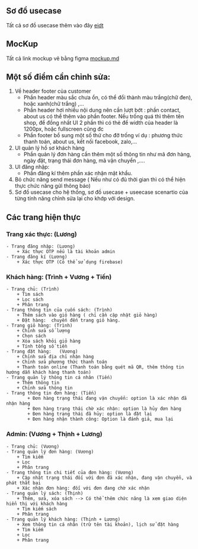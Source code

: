 ## Sơ đồ usecase
Tất cả sơ đồ usecase thêm vào đây [eidt](https://lucid.app/lucidchart/106c7cd4-247e-4837-b62c-b8163644a3ba/edit?viewport_loc=-238%2C5071%2C2938%2C1273%2CCiwWk7vTuG6D&invitationId=inv_8bfef6b9-0ec8-421e-98d4-673ce1bc6556)

## MocKup 
Tất cả link mockup vẽ bằng figma  [mockup.md](./Documents/mockup.md)
## Một số điểm cần chỉnh sửa: 
1. Về header footer của customer
    - Phần header màu sắc chưa ổn, có thể đổi thành màu trắng(chữ đen), hoặc xanh(chữ trắng) ,...
    - Phần header hơi nhiều nội dung nên cần lượt bớt : phần contact, about us có thể thêm vào phần footer. Nếu trống quá thì thêm tên shop, để đồng nhất UI 2 phần thì có thẻ để width của header là 1200px, hoặc fullscreen cũng đc
    - Phần footer bổ sung một số thứ cho đỡ trống ví dụ : phương thức thanh toán, about us, kết nối facebook, zalo,... 
2. UI quản lý hồ sơ khách hàng
    - Phần quản lý đơn hàng cần thêm một số thông tin như mã đơn hàng, ngày đặt, trạng thái đơn hàng, mã vận chuyển ,....
3. UI đăng nhập: 
    - Phần đăng kí thêm phần xác nhận mật khẩu. 
4. Bỏ chức năng send message ( Nếu như có đủ thời gian thì có thể hiện thực chức năng gửi thông báo)
5.  Sơ đồ usecase cho hệ thống, sơ đồ usecase + useecase scenartio của từng tính năng chỉnh sửa lại cho khớp với design.

## Các trang hiện thực
### Trang xác thực: (Lương)
    - Trang đăng nhập: (Lương)
        + Xác thực OTP nếu là tài khoản admin
    - Trang đăng kí (Lương)
        + Xác thực OTP (Có thể sử dụng firebase)
### Khách hàng: (Trình + Vương + Tiến)
    - Trang chủ: (Trình)
        + Tìm sách
        + Lọc sách
        + Phân trang
    - Trang thông tin của cuốn sách: (Trình)
        + Thêm sách vào giỏ hàng ( chỉ cần cập nhật giỏ hàng)
        + Đặt hàng:  chuyển đến trang giỏ hàng.
    - Trang giỏ hàng: (Trình)
        + Chỉnh sửa số lượng
        + Chọn sách 
        + Xóa sách khỏi giỏ hàng
        + Tính tổng số tiền
    - Trang đặt hàng:   (Vương)
        + Chỉnh sửa địa chỉ nhận hàng
        + Chỉnh sửa phương thức thanh toán
        + Thanh toán online (Thanh toán bằng quét mã QR, thêm thông tin hướng dẫn khách hàng thanh toán)
    - Trang quản lý thông tin cá nhân (Tiến)
        + Thêm thông tin
        + Chỉnh sửa thông tin
    - Trang thông tin đơn hàng: (Tiến)
            + Đơn hàng trạng thái đang vận chuyển: option là xác nhận đã nhận hàng
            + Đơn hàng trạng thái chờ xác nhận: option là hủy đơn hàng
            + Đơn hàng trạng thái đã hủy: option là đặt lại
            + Đơn hàng nhận thành công: Option là đánh giá, mua lại
### Admin: (Vương + Thịnh + Lương)
    - Trang chủ: (Vương)
    - Trang quản lý đơn hàng: (Vương)
        + Tìm kiếm
        + Lọc
        + Phân trang 
    - Trang thông tin chi tiết của đơn hàng: (Vương)
        + Cập nhật trạng thái đối với đơn đã xác nhận, đang vận chuyển, và phát thất bại
        + Xác nhận đơn hàng: đối với đơn đang chờ xác nhận
    - Trang quản lý sách: (Thịnh)
        + Thêm, sửa, xóa sách --> Có thể thêm chức năng là xem giao diện hiển thị với khách hàng
        + Tìm kiếm sách
        + Phân trang
    - Trang quản lý khách hàng: (Thịnh + Lương)
        + Xem thông tin cá nhân (trừ tên tài khoản), lịch sử đặt hàng
        + Tìm kiếm
        + Lọc
        + Phân trang
